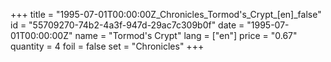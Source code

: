 +++
title = "1995-07-01T00:00:00Z_Chronicles_Tormod's_Crypt_[en]_false"
id = "55709270-74b2-4a3f-947d-29ac7c309b0f"
date = "1995-07-01T00:00:00Z"
name = "Tormod's Crypt"
lang = ["en"]
price = "0.67"
quantity = 4
foil = false
set = "Chronicles"
+++
